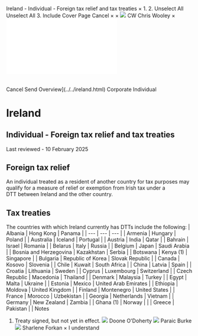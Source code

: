 Ireland - Individual - Foreign tax relief and tax treaties
×
1.
2.
Unselect All
Unselect All
3.
Include Cover Page
Cancel
×
×
![](../../-/media/world-wide-tax-summaries/attachments/global---chris-wooley.ashx%3Frev=ac5e5f3223b34096b1afc2a6009c7320&revision=ac5e5f32-23b3-4096-b1af-c2a6009c7320&hash=859B7ADC84DC2CBEC9760E9E6EE7DE6D0A8BFCDF)
CW
Chris Wooley
×
![](foreign-tax-relief-and-tax-treaties.html)
######
Cancel
Send
Overview](../../ireland.html)
Corporate
Individual
# Ireland
## Individual - Foreign tax relief and tax treaties
Last reviewed - 10 February 2025
## Foreign tax relief
An individual treated as a resident of another country for tax purposes may qualify for a measure of relief or exemption from Irish tax under a DTT between Ireland and the other country.
## Tax treaties
The countries with which Ireland currently has DTTs include the following:
| Albania | Hong Kong | Panama |
| --- | --- | --- |
| Armenia | Hungary | Poland |
| Australia | Iceland | Portugal |
| Austria | India | Qatar |
| Bahrain | Israel | Romania |
| Belarus | Italy | Russia |
| Belgium | Japan | Saudi Arabia |
| Bosnia and Herzegovina | Kazakhstan | Serbia |
| Botswana | Kenya (1) | Singapore |
| Bulgaria | Republic of Korea | Slovak Republic |
| Canada | Kosovo | Slovenia |
| Chile | Kuwait | South Africa |
| China | Latvia | Spain |
| Croatia | Lithuania | Sweden |
| Cyprus | Luxembourg | Switzerland |
| Czech Republic | Macedonia | Thailand |
| Denmark | Malaysia | Turkey |
| Egypt | Malta | Ukraine |
| Estonia | Mexico | United Arab Emirates |
| Ethiopia | Moldova | United Kingdom |
| Finland | Montenegro | United States |
| France | Morocco | Uzbekistan |
| Georgia | Netherlands | Vietnam |
| Germany | New Zealand | Zambia |
| Ghana (1) | Norway |  |
| Greece | Pakistan |  |
Notes
1. Treaty signed, but not yet in effect.
![](../../-/media/world-wide-tax-summaries/irelanddoone-odohertyireland--doone-odohertyjpg20220503103850985.ashx%3Frev=e51d2973a84b47b9894d0f29a453b511&revision=e51d2973-a84b-47b9-894d-0f29a453b511&hash=BD0A034CA76BFFCC5DCDF9806CB52B3859630D1F)
Doone O'Doherty
![](../../-/media/world-wide-tax-summaries/irelandparaic-burkeireland--paraic-burkejpg20230719141757562.ashx%3Frev=a6244bd4200b4dd38965d3075742250d&revision=a6244bd4-200b-4dd3-8965-d3075742250d&hash=8B2BA3AE3A82DA0083AD73415898FFCF15FFEB1E)
Paraic Burke
![](../../-/media/world-wide-tax-summaries/irelandsharlene-forkanireland--sharlene-forkanjpg20250129143454178.ashx%3Frev=1ac6cb65c27948e5ac527866abe22d96&revision=1ac6cb65-c279-48e5-ac52-7866abe22d96&hash=67FD2B1D55721000E4EF01D2F7F991F0CA48B5F1)
Sharlene Forkan
×
I understand